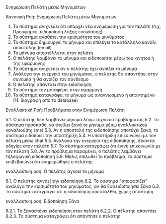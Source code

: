 Ενημέρωση Πελάτη μέσω Μηνυμάτων

Κανονική Ροή: Ενημέρωση Πελάτη μέσω Μηνυμάτων
1. Το σύστημα ανιχνεύει ότι υπάρχει νέα ενημέρωση για τον πελάτη (π.χ. Προσφορές, ειδοποίηση λήξης ενοικίασης)
2. Το σύστημα αναθέτει την κρισιμότητα του μηνύματος
3. Το σύστημα δημιουργεί το μήνυμα και επιλέγει το κατάλληλο κανάλι αποστολής (email)
4. Το μήνυμα αποστέλλεται στον πελάτη
5. Ο πελάτης λαμβάνει το μήνυμα και ειδοποιείται μέσω του κινητού ή της εφαρμογής
6. Το σύστημα ανιχνεύει αν ο πελάτης έχει ανοίξει το μήνυμα
7. Ανάλογα την ενεργειά του μηνύματος, ο πελάτης θα απαντήσει στην συνομιία ή θα ανοίξει τον σύνδεσμο
8. Ο πελάτης απαντάει στην ειδοποίηση
9. Το σύστημα τον μεταφέρει στην εφαρμογή
10. Το σύστημα καταγράφει το μήνυμα ως αναγνωσμένο ή απαντημένο
(11. διαγραφή από το database)

Εναλλακτική Ροή: Προβλήματα στην Ενημέρωση Πελάτη

5.1. Ο πελάτης δεν λαμβάνει μήνυμα λόγω τεχνικού προβλήματος
5.2. Το σύστημα προσπαθεί να στείλει ξανά το μήνυμα μέσω εναλλακτικού καναλιού(πχ sms)
5.3. Αν η αποστολή της ειδοποίησης αποτύχει ξανά, το σύστημα ειδοποιεί την υποστήριξη
5.4. Η υποστήριξη επικοινωνεί με τον πέλατη μέσω chat
5.5. Ανάλογα την ενεργεία της ειδοποίησης, δίνονται οδηγίες στον πελάτη
5.7. Το σύστημα καταγράφει ότι έγινε επικοινωνία με τον πέλατη 
5.8. Αν το πρόβλημα παραμένει, ο πελάτης λαμβάνει τηλεφωνική ειδοποίηση
5.9. Μόλις επιλυθεί το πρόβλημα, το σύστημα επιβεβαιώνει ότι ενημερώθηκε ο πελάτης 

εναλλακτικη ροη: Ο πελάτης αγνοεί το μήνυμα

6.1. Ο πελάτης αγνοεί την ειδοποίηση
6.2. Το σύστημα "αποφασίζει" αναλόγα την κρισιμότητα του μηνύματος, αν θα ξααειδοποιήσει ξάνα
6.3. Το σύστημα καταγράγει ότι η ειδοποίηση απεστάλθει, χωρίς απάντηση

εναλλακτική ροή: Ειδοποίηση Ξάνα

6.2.1. Το ξαναστένει ειδοποίηση στον πελάτη
6.2.2. Ο πέλατης απαντάει
6.2.3. Το σύστημα καταγράφει ότι απάντησε ο πελάτης
